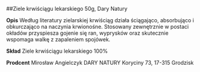 ##Ziele krwiściągu lekarskiego 50g, Dary Natury

**Opis** Według literatury zielarskiej krwiściąg działa ściągająco, absorbująco i obkurczająco na naczynia krwionośne. Stosowany zewnętrznie w postaci okładów przyspiesza gojenie się ran, wyprysków oraz skutecznie wspomaga walkę z zapaleniem spojówek.

**Skład** Ziele krwiściągu lekarskiego 100%

**Prodcent** Mirosław Angielczyk DARY NATURY
Koryciny 73, 17-315 Grodzisk
